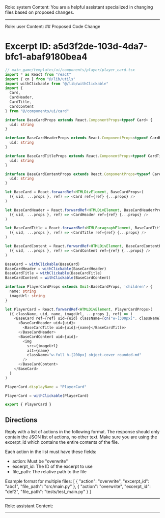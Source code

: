 Role: system
Content: You are a helpful assistant specialized in changing files based on proposed changes.
__________________
Role: user
Content: ## Proposed Code Change
# Excerpt ID: a5d3f2de-103d-4da7-bfc1-abaf9180bea4
```typescript
// main_game/templates/ui/components/player/player_card.tsx
import * as React from "react"
import { cn } from "@/lib/utils"
import withClickable from "@/lib/withClickable"
import {
  Card,
  CardHeader,
  CardTitle,
  CardContent
} from "@/components/ui/card"

interface BaseCardProps extends React.ComponentProps<typeof Card> {
  uid: string
}

interface BaseCardHeaderProps extends React.ComponentProps<typeof CardHeader> {
  uid: string
}

interface BaseCardTitleProps extends React.ComponentProps<typeof CardTitle> {
  uid: string
}

interface BaseCardContentProps extends React.ComponentProps<typeof CardContent> {
  uid: string
}

let BaseCard = React.forwardRef<HTMLDivElement, BaseCardProps>(
  ({ uid, ...props }, ref) => <Card ref={ref} {...props} />
)

let BaseCardHeader = React.forwardRef<HTMLDivElement, BaseCardHeaderProps>(
  ({ uid, ...props }, ref) => <CardHeader ref={ref} {...props} />
)

let BaseCardTitle = React.forwardRef<HTMLParagraphElement, BaseCardTitleProps>(
  ({ uid, ...props }, ref) => <CardTitle ref={ref} {...props} />
)

let BaseCardContent = React.forwardRef<HTMLDivElement, BaseCardContentProps>(
  ({ uid, ...props }, ref) => <CardContent ref={ref} {...props} />
)

BaseCard = withClickable(BaseCard)
BaseCardHeader = withClickable(BaseCardHeader)
BaseCardTitle = withClickable(BaseCardTitle)
BaseCardContent = withClickable(BaseCardContent)

interface PlayerCardProps extends Omit<BaseCardProps, 'children'> {
  name: string
  imageUrl: string
}

let PlayerCard = React.forwardRef<HTMLDivElement, PlayerCardProps>(
  ({ className, uid, name, imageUrl, ...props }, ref) => (
    <BaseCard ref={ref} uid={uid} className={cn("w-[300px]", className)} {...props}>
      <BaseCardHeader uid={uid}>
        <BaseCardTitle uid={uid}>{name}</BaseCardTitle>
      </BaseCardHeader>
      <BaseCardContent uid={uid}>
        <img
          src={imageUrl}
          alt={name}
          className="w-full h-[200px] object-cover rounded-md"
        />
      </BaseCardContent>
    </BaseCard>
  )
)

PlayerCard.displayName = "PlayerCard"

PlayerCard = withClickable(PlayerCard)

export { PlayerCard }
```

## Directions
Reply with a list of actions in the following format. The response should only contain the JSON list of actions, no other text.
Make sure you are using the excerpt_id which contains the entire contents of the file.

Each action in the list must have these fields:
- action: Must be "overwrite"
- excerpt_id: The ID of the excerpt to use
- file_path: The relative path to the file

Example format for multiple files:
[
    {
        "action": "overwrite",
        "excerpt_id": "abc1",
        "file_path": "src/main.py"
    },
    {
        "action": "overwrite",
        "excerpt_id": "def2",
        "file_path": "tests/test_main.py"
    }
]
__________________
Role: assistant
Content: 
__________________
